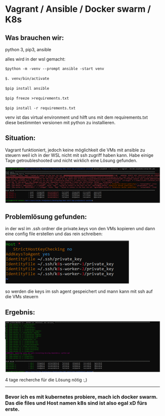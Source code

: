 # Vagrant / Ansible / Docker swarm / K8s

## Was brauchen wir:

python 3, pip3, ansible

alles wird in der wsl gemacht:

    $python -m -venv --prompt ansible -start venv

    $. venv/bin/activate

    $pip install ansible

    $pip freeze >requirements.txt

    $pip install -r requirements.txt

venv ist das virtual environment und hilft uns mit dem requirements.txt
diese bestimmten versionen mit python zu installieren.

## Situation:

Vagrant funktioniert, jedoch keine möglichkeit die VMs mit ansible zu
steuern weil ich in der WSL nicht mit ssh zugriff haben kann. Habe einige Tage getroubleshooted und nicht wirklich eine Lösung gefunden.

![ssh problem](images/img1.PNG)

## Problemlösung gefunden:

in der wsl im .ssh ordner die private.keys von den VMs kopieren und dann eine config file erstellen und das rein schreiben:

![ssh problem](images/img3.PNG)

so werden die keys im ssh agent gespeichert und mann kann mit ssh auf die VMs steuern

## Ergebnis:

![ssh problem](images/img2.PNG)

4 tage recherche für die Lösung nötig :,)

---

### Bevor ich es mit kubernetes probiere, mach ich docker swarm. Das die files und Host namen k8s sind ist also egal xD fürs erste.
